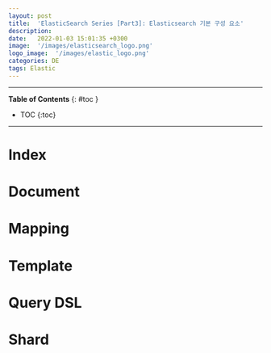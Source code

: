 ```yaml
---
layout: post
title:  'ElasticSearch Series [Part3]: Elasticsearch 기본 구성 요소'
description: 
date:   2022-01-03 15:01:35 +0300
image:  '/images/elasticsearch_logo.png'
logo_image:  '/images/elastic_logo.png'
categories: DE
tags: Elastic
---
```


---

**Table of Contents**
{: #toc }
*  TOC
{:toc}

---

# Index

# Document

# Mapping

# Template

# Query DSL

# Shard